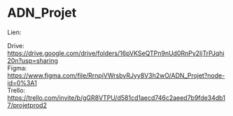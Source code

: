 # ADN_Projet

Lien: 

Drive: https://drive.google.com/drive/folders/16pVKSeQTPn9nUd0RnPy2IjTrPJqhi20n?usp=sharing <br>
Figma: https://www.figma.com/file/RrnpjVWrsbyRJyy8V3h2wO/ADN_Projet?node-id=0%3A1 <br>
Trello: https://trello.com/invite/b/gGR8VTPU/d581cd1aecd746c2aeed7b9fde34db17/projetprod2 <br>
